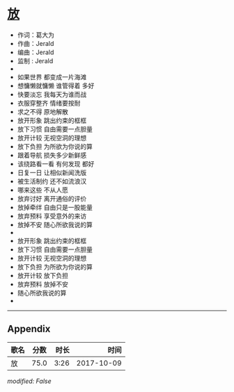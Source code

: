 # [放](https://music.163.com/song?id=509098886)

* 作词：葛大为
* 作曲：Jerald
* 编曲：Jerald
* 监制 : Jerald
* 
* 如果世界 都变成一片海滩
* 想慵懒就慵懒 谁管得着 多好
* 快要淡忘 我每天为谁而战
* 衣服穿整齐 情绪要按耐
* 求之不得 原地解散
* 放开形象 跳出约束的框框
* 放下习惯 自由需要一点胆量
* 放开计较 无视空洞的理想
* 放下负担 为所欲为你说的算
* 跟着导航 损失多少新鲜感
* 该绕路看一看 有何发现 都好
* 日复一日 让相似新闻洗版
* 被生活制约 还不如流浪汉
* 哪来这些 不从人愿
* 放弃讨好 离开通俗的评价
* 放掉牵绊 自由只是一股能量
* 放弃预料 享受意外的来访
* 放掉不安 随心所欲我说的算
* 
* 放开形象 跳出约束的框框
* 放下习惯 自由需要一点胆量
* 放开计较 无视空洞的理想
* 放下负担 为所欲为你说的算
* 放开计较 放下负担
* 放弃预料 放掉不安
* 随心所欲我说的算
* 


---

## Appendix

|歌名|分数|时长|时间|
|:---|:---:|---:|---:|
|放|75.0|3:26|2017-10-09

*modified: False*